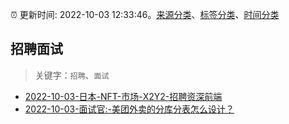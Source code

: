 :alarm_clock: 更新时间: 2022-10-03 12:33:46。[来源分类](../README.md)、[标签分类](../TAGS.md)、[时间分类](../TIMELINE.md)

## 招聘面试


> 关键字：`招聘`、`面试`



- [2022-10-03-日本-NFT-市场-X2Y2-招聘资深前端](https://www.v2ex.com/t/884488) 
- [2022-10-03-面试官:-美团外卖的分库分表怎么设计？](https://toutiao.io/k/5u4v9wc) 